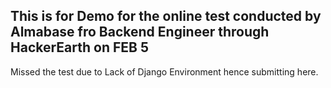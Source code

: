 ## This is for Demo for the online test conducted by Almabase fro Backend Engineer through HackerEarth on FEB 5

Missed the test due to Lack of Django Environment hence submitting here.
